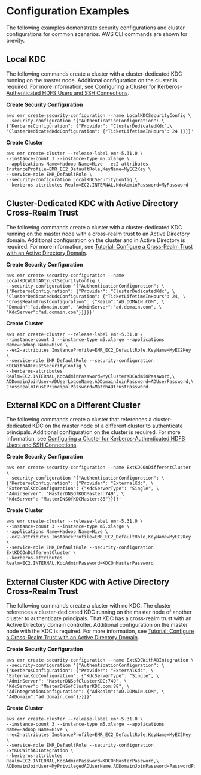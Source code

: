 # Configuration Examples<a name="emr-kerberos-config-examples"></a>

The following examples demonstrate security configurations and cluster configurations for common scenarios\. AWS CLI commands are shown for brevity\.

## Local KDC<a name="emr-kerberos-example-local-kdc"></a>

The following commands create a cluster with a cluster\-dedicated KDC running on the master node\. Additional configuration on the cluster is required\. For more information, see [Configuring a Cluster for Kerberos\-Authenticated HDFS Users and SSH Connections](emr-kerberos-configuration-users.md)\.

**Create Security Configuration**

```
aws emr create-security-configuration --name LocalKDCSecurityConfig \
--security-configuration '{"AuthenticationConfiguration": \
{"KerberosConfiguration": {"Provider": "ClusterDedicatedKdc",\
"ClusterDedicatedKdcConfiguration": {"TicketLifetimeInHours": 24 }}}}'
```

**Create Cluster**

```
aws emr create-cluster --release-label emr-5.31.0 \
--instance-count 3 --instance-type m5.xlarge \
--applications Name=Hadoop Name=Hive --ec2-attributes InstanceProfile=EMR_EC2_DefaultRole,KeyName=MyEC2Key \
--service-role EMR_DefaultRole \
--security-configuration LocalKDCSecurityConfig \
--kerberos-attributes Realm=EC2.INTERNAL,KdcAdminPassword=MyPassword
```

## Cluster\-Dedicated KDC with Active Directory Cross\-Realm Trust<a name="emr-kerberos-example-crossrealm"></a>

The following commands create a cluster with a cluster\-dedicated KDC running on the master node with a cross\-realm trust to an Active Directory domain\. Additional configuration on the cluster and in Active Directory is required\. For more information, see [Tutorial: Configure a Cross\-Realm Trust with an Active Directory Domain](emr-kerberos-cross-realm.md)\.

**Create Security Configuration**

```
aws emr create-security-configuration --name LocalKDCWithADTrustSecurityConfig \
--security-configuration '{"AuthenticationConfiguration": \
{"KerberosConfiguration": {"Provider": "ClusterDedicatedKdc", \
"ClusterDedicatedKdcConfiguration": {"TicketLifetimeInHours": 24, \
"CrossRealmTrustConfiguration": {"Realm":"AD.DOMAIN.COM", \
"Domain":"ad.domain.com", "AdminServer":"ad.domain.com", \
"KdcServer":"ad.domain.com"}}}}}'
```

**Create Cluster**

```
aws emr create-cluster --release-label emr-5.31.0 \
--instance-count 3 --instance-type m5.xlarge --applications Name=Hadoop Name=Hive \
--ec2-attributes InstanceProfile=EMR_EC2_DefaultRole,KeyName=MyEC2Key \
--service-role EMR_DefaultRole --security-configuration KDCWithADTrustSecurityConfig \
--kerberos-attributes Realm=EC2.INTERNAL,KdcAdminPassword=MyClusterKDCAdminPassword,\
ADDomainJoinUser=ADUserLogonName,ADDomainJoinPassword=ADUserPassword,\
CrossRealmTrustPrincipalPassword=MatchADTrustPassword
```

## External KDC on a Different Cluster<a name="emr-kerberos-example-extkdc-cluster"></a>

The following commands create a cluster that references a cluster\-dedicated KDC on the master node of a different cluster to authenticate principals\. Additional configuration on the cluster is required\. For more information, see [Configuring a Cluster for Kerberos\-Authenticated HDFS Users and SSH Connections](emr-kerberos-configuration-users.md)\.

**Create Security Configuration**

```
aws emr create-security-configuration --name ExtKDCOnDifferentCluster \
--security-configuration '{"AuthenticationConfiguration": \
{"KerberosConfiguration": {"Provider": "ExternalKdc", \
"ExternalKdcConfiguration": {"KdcServerType": "Single", \
"AdminServer": "MasterDNSOfKDCMaster:749", \
"KdcServer": "MasterDNSOfKDCMaster:88"}}}}'
```

**Create Cluster**

```
aws emr create-cluster --release-label emr-5.31.0 \
--instance-count 3 --instance-type m5.xlarge \
--applications Name=Hadoop Name=Hive \
--ec2-attributes InstanceProfile=EMR_EC2_DefaultRole,KeyName=MyEC2Key \
--service-role EMR_DefaultRole --security-configuration ExtKDCOnDifferentCluster \
--kerberos-attributes Realm=EC2.INTERNAL,KdcAdminPassword=KDCOnMasterPassword
```

## External Cluster KDC with Active Directory Cross\-Realm Trust<a name="emr-kerberos-example-extkdc-ad-trust"></a>

The following commands create a cluster with no KDC\. The cluster references a cluster\-dedicated KDC running on the master node of another cluster to authenticate principals\. That KDC has a cross\-realm trust with an Active Directory domain controller\. Additional configuration on the master node with the KDC is required\. For more information, see [Tutorial: Configure a Cross\-Realm Trust with an Active Directory Domain](emr-kerberos-cross-realm.md)\.

**Create Security Configuration**

```
aws emr create-security-configuration --name ExtKDCWithADIntegration \
--security-configuration '{"AuthenticationConfiguration": \
{"KerberosConfiguration": {"Provider": "ExternalKdc", \
"ExternalKdcConfiguration": {"KdcServerType": "Single", \
"AdminServer": "MasterDNSofClusterKDC:749", \
"KdcServer": "MasterDNSofClusterKDC.com:88", \
"AdIntegrationConfiguration": {"AdRealm":"AD.DOMAIN.COM", \
"AdDomain":"ad.domain.com"}}}}}'
```

**Create Cluster**

```
aws emr create-cluster --release-label emr-5.31.0 \
--instance-count 3 --instance-type m5.xlarge --applications Name=Hadoop Name=Hive \
--ec2-attributes InstanceProfile=EMR_EC2_DefaultRole,KeyName=MyEC2Key \
--service-role EMR_DefaultRole --security-configuration ExtKDCWithADIntegration \
--kerberos-attributes Realm=EC2.INTERNAL,KdcAdminPassword=KDCOnMasterPassword,\
ADDomainJoinUser=MyPrivilegedADUserName,ADDomainJoinPassword=PasswordForADDomainJoinUser
```